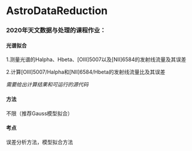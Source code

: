 # AstroDataReduction

### 2020年天文数据与处理的课程作业：

#### 光谱拟合

1.测量光谱的Halpha、Hbeta、[OIII]5007以及[NII]6584的发射线流量及其误差

2.计算[OIII]5007/Halpha和[NII]6584/Hbeta的发射线流量比及其误差

_需要给出计算结果和可运行的源代码_

#### 方法

不限（推荐Gauss模型拟合）

#### 考点

误差分析方法，模型拟合方法
